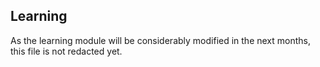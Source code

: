 Learning
--------

As the learning module will be considerably modified in the next months, this
file is not redacted yet.
